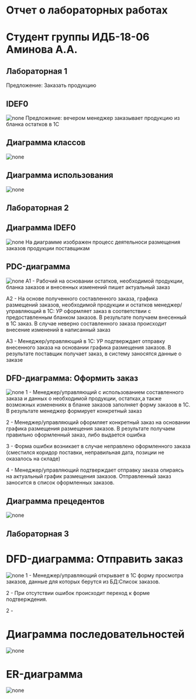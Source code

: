 # Отчет  о лабораторных  работах 
# Студент группы  ИДБ-18-06 Аминова А.А.

## Лабораторная 1

Предложение: Заказать продукцию
## IDEF0
![none](https://github.com/Amina108/Amina108.github.io/blob/main/IDEF0.png)
Предложение: вечером менеджер заказывает продукцию из бланка остатков в 1С
## Диаграмма классов
![none](https://github.com/Amina108/Amina108.github.io/blob/main/%D0%94%D0%B8%D0%B0%D0%B3%D1%80%D0%B0%D0%BC%D0%BC%D0%B0%20%D0%BA%D0%BB%D0%B0%D1%81%D1%81%D0%BE%D0%B2.png)
## Диаграмма использования
![none](https://github.com/Amina108/Amina108.github.io/blob/main/%D0%94%D0%B8%D0%B0%D0%B3%D1%80%D0%B0%D0%BC%D0%BC%D0%B0%20%D0%BF%D1%80%D0%B5%D1%86%D0%B5%D0%B4%D0%B5%D0%BD%D1%82%D0%BE%D0%B2.png)

##  Лабораторная  2
## Диаграмма  IDEF0
![none](https://github.com/Amina108/Amina108.github.io/blob/main/%D0%9A%D0%BE%D0%BD%D1%82%D0%B5%D0%BA%D1%81%D1%82%D0%BD%D0%B0%D1%8F%20%D0%BC%D0%BE%D0%B4%D0%B5%D0%BB%D1%8C.png)
На диаграмме изображен процесс деятельноси размещения заказов продукции поставщикам
## PDC-диаграмма
![none](https://github.com/Amina108/Amina108.github.io/blob/main/%D0%A1%D1%80%D0%B5%D0%B4%D0%BD%D0%B8%D0%B9%20%D1%83%D1%80%D0%BE%D0%B2%D0%B5%D0%BD%D1%8C.png)
А1 - Рабочий на основании остатков, необходимой продукции, бланка заказов и внесенных изменений пишет актуальный заказ

А2 - На основе полученного составленного заказа, графика размещений заказов, необходимой продукции и остатков менеджер/управляющий в 1С: УР оформляет заказ в соответствии с предоставленным бланком заказов. В результате получаем внесенный в 1С заказ. В случае неверно составленного заказа происходит внесение изменений в написанный заказ

А3 - Менеджер/управляющий в 1С: УР подтверждает отправку внесенного заказа на основании графика размещения заказов. В результате поставщик получает заказ, в систему заносятся данные о заказе
## DFD-диаграмма: Оформить заказ
![none](https://github.com/Amina108/Amina108.github.io/blob/main/DFD.png)
1 - Менеджер/управляющий с использованием составленного заказа и данных о необходимой продукции, остатках,а также возможных изменениях в бланке заказов заполняет форму заказов в 1С. В результате менеджер формирует конкретный заказ

2 - Менеджер/управляющий оформляет конкретный заказ на основании графика размещения размещения заказов. В результате получаем правильно оформленный заказ, либо выдается ошибка

3 - Форма ошибки возникает в случае неправлено оформленного заказа (сместился коридор поставки, неправильная дата, позиции не оказалось на складе)

4 - Менеджер/управляющий подтверждает отправку заказа опираясь на актуальный график размещения заказов. Отправленный заказ заносится в список оформленных заказов.  
## Диаграмма прецедентов
![none](https://github.com/Amina108/Amina108.github.io/blob/main/%D0%94%D0%B8%D0%B0%D0%B3%D1%80%D0%B0%D0%BC%D0%BC%D0%B0%20%D0%BF%D1%80%D0%B5%D1%86%D0%B5%D0%B4%D0%B5%D0%BD%D1%82%D0%BE%D0%B2_%D0%BB%D0%B0%D0%B1%D0%B02.png)

## Лабораторная 3

# DFD-диаграмма: Отправить заказ
![none](https://github.com/Amina108/Amina108.github.io/blob/main/%D0%9B%D0%B0%D0%B1%D0%B03.1.png)
1 - Менеджер/управляющий открывает в 1С форму просмотра заказов, данные для которых берутся из БД:Список заказов. 

2 - 
При отсутствии ошибок происходит переход к форме подтверждения.

2 - 

# Диаграмма последовательностей
![none](https://github.com/Amina108/Amina108.github.io/blob/main/%D0%9B%D0%B0%D0%B1%D0%B03.2.png)

# ER-диаграмма
![none](https://github.com/Amina108/Amina108.github.io/blob/main/%D0%9B%D0%B0%D0%B1%D0%B03.3.png)

